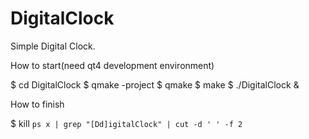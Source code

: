 DigitalClock
============

Simple Digital Clock.

How to start(need qt4 development environment)

$ cd DigitalClock
$ qmake -project
$ qmake
$ make
$ ./DigitalClock &

How to finish

$ kill `ps x | grep "[Dd]igitalClock" | cut -d ' ' -f 2`

